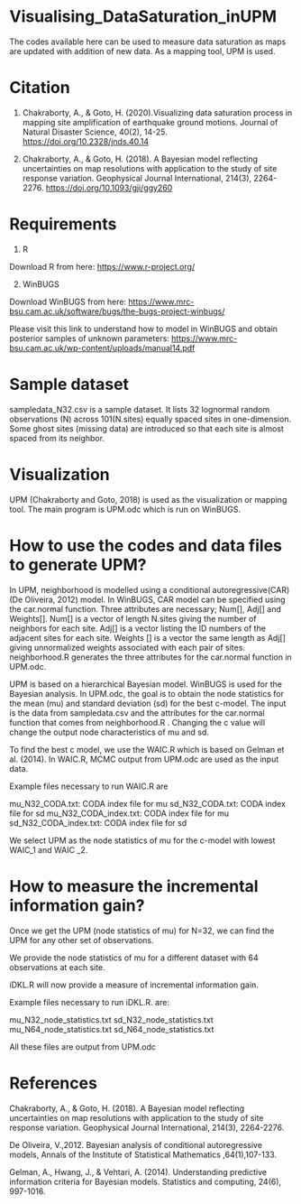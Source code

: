 # Visualising_DataSaturation_inUPM

The codes available here can be used to measure data saturation as maps are updated with addition of new data. As a mapping tool, UPM is used. 

# Citation

1. Chakraborty, A., & Goto, H. (2020).Visualizing data saturation process in mapping site amplification of earthquake ground motions. Journal of Natural Disaster Science, 40(2), 14-25.
https://doi.org/10.2328/jnds.40.14 


2. Chakraborty, A., & Goto, H. (2018). A Bayesian model reflecting uncertainties on map resolutions with application to the study of site response variation. Geophysical Journal International, 214(3), 2264-2276.
https://doi.org/10.1093/gji/ggy260 

# Requirements

1. R 

Download R from here: https://www.r-project.org/

2. WinBUGS

Download WinBUGS from here: https://www.mrc-bsu.cam.ac.uk/software/bugs/the-bugs-project-winbugs/

Please visit this link to understand how to model in WinBUGS and obtain posterior samples of unknown parameters: https://www.mrc-bsu.cam.ac.uk/wp-content/uploads/manual14.pdf

# Sample dataset

sampledata_N32.csv is a sample dataset. It lists 32 lognormal random observations (N) across 101(N.sites) equally spaced sites in one-dimension. Some ghost sites (missing data) are introduced so that each site is almost spaced from its neighbor.

# Visualization

UPM (Chakraborty and Goto, 2018) is used as the visualization or mapping tool. The main program is UPM.odc which is run on WinBUGS. 

# How to use the codes and data files to generate UPM? 

In UPM, neighborhood is modelled using a conditional autoregressive(CAR)(De Oliveira, 2012) model. In WinBUGS, CAR model can be specified using the car.normal function. Three attributes are necessary; Num[],  Adj[] and Weights[]. Num[] is a vector of length N.sites giving the number of neighbors for each site. Adj[] is a vector listing the ID numbers of the adjacent sites for each site. Weights [] is a vector the same length as Adj[] giving unnormalized weights associated with each pair of sites. neighborhood.R generates the three attributes for the car.normal function in UPM.odc. 

UPM is based on a hierarchical Bayesian model. WinBUGS is used for the Bayesian analysis. In UPM.odc, the goal is to obtain the node statistics for the mean (mu) and standard deviation (sd) for the best c-model. The input is the data from sampledata.csv and the attributes for the car.normal function that comes from neighborhood.R . Changing the c value will change the output node characteristics of mu and sd. 

To find the best c model, we use the WAIC.R which is based on Gelman et al. (2014). 
In WAIC.R, MCMC output from UPM.odc are used as the input data. 

Example files necessary to run WAIC.R are 

mu_N32_CODA.txt: CODA index file for mu
sd_N32_CODA.txt: CODA index file for sd
mu_N32_CODA_index.txt: CODA index file for mu
sd_N32_CODA_index.txt: CODA index file for sd

We select UPM as the node statistics of mu for the c-model with lowest WAIC_1 and WAIC _2. 

# How to measure the incremental information gain? 

Once we get the UPM (node statistics of mu) for N=32, we can find the UPM for any other set of observations. 

We provide the node statistics of mu for a different dataset with 64 observations at each site. 

iDKL.R will now provide a measure of incremental information gain. 

Example files necessary to run iDKL.R. are: 

mu_N32_node_statistics.txt
sd_N32_node_statistics.txt
mu_N64_node_statistics.txt
sd_N64_node_statistics.txt

All these files are output from UPM.odc

# References 

Chakraborty, A., & Goto, H. (2018). A Bayesian model reflecting uncertainties on map resolutions with application to the study of site response variation. Geophysical Journal International, 214(3), 2264-2276.

De Oliveira, V.,2012. Bayesian analysis of conditional autoregressive models, Annals of the Institute of Statistical Mathematics ,64(1),107-133.

Gelman, A., Hwang, J., & Vehtari, A. (2014). Understanding predictive information criteria for Bayesian models. Statistics and computing, 24(6), 997-1016.



